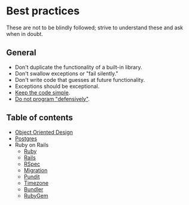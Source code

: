 # Best practices

These are not to be blindly followed; strive to understand these and ask when in doubt.

## General

* Don't duplicate the functionality of a built-in library.
* Don't swallow exceptions or "fail silently."
* Don't write code that guesses at future functionality.
* Exceptions should be exceptional.
* [Keep the code simple].
* [Do not program "defensively"].

[Keep the code simple]: https://jml.io/2012/02/simple-made-easy.html
[Do not program "defensively"]: http://www.erlang.se/doc/programming_rules.shtml#HDR11

## Table of contents

* [Object Oriented Design](/best-practices/object-oriented-design.md)
* [Postgres](/best-practices/postgres.md)
* Ruby on Rails
  * [Ruby](/best-practices/ruby-on-rails/ruby.md)
  * [Rails](/best-practices/ruby-on-rails/rails.md)
  * [RSpec](/best-practices/ruby-on-rails/rspec.md)
  * [Migration](/best-practices/ruby-on-rails/migration.md)
  * [Pundit](/best-practices/ruby-on-rails/pundit.md)
  * [Timezone](/best-practices/ruby-on-rails/timezone.md)
  * [Bundler](/best-practices/ruby-on-rails/bunder.md)
  * [RubyGem](/best-practices/ruby-on-rails/rubygems.md)
